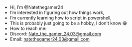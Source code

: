 - Hi, I’m @Natethegamer24
- I’m interested in figuring out how things work,
- I’m currently learning how to script in powershell,
- This is probably just going to be a hobby, I don't know 😁
- How to reach me:
- Discord: Nate_the_gamer_24.03@gmail.com
- Email: natethegamer24.03@gmail.com

<!---
Natethegamer24/Natethegamer24 is a ✨ special ✨ repository because its `README.md` (this file) appears on your GitHub profile.
You can click the Preview link to take a look at your changes.
--->
